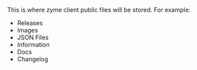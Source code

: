 This is where zyme client public files will be stored.
For example:
- Releases
- Images
- JSON Files
- Information
- Docs
- Changelog
